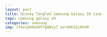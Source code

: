 ```yaml
---
layout: post
title: Disney Tangled Samsung Galaxy S9 Case
tags: samsung galaxy s9
categories: samsung
img: 1fmzcphRaVHY7gQNxy7_ozr9mhlbjHteM
---
```

